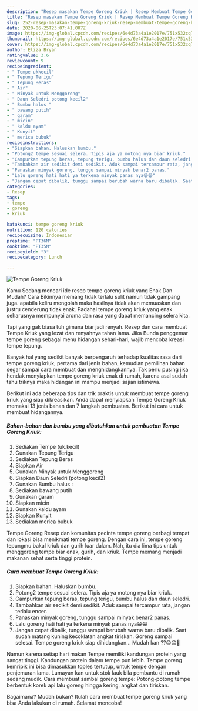 ```yaml
---
description: "Resep masakan Tempe Goreng Kriuk | Resep Membuat Tempe Goreng Kriuk Yang Paling Enak"
title: "Resep masakan Tempe Goreng Kriuk | Resep Membuat Tempe Goreng Kriuk Yang Paling Enak"
slug: 252-resep-masakan-tempe-goreng-kriuk-resep-membuat-tempe-goreng-kriuk-yang-paling-enak
date: 2020-06-25T23:07:41.007Z
image: https://img-global.cpcdn.com/recipes/6e4d73a4a1e2017e/751x532cq70/tempe-goreng-kriuk-foto-resep-utama.jpg
thumbnail: https://img-global.cpcdn.com/recipes/6e4d73a4a1e2017e/751x532cq70/tempe-goreng-kriuk-foto-resep-utama.jpg
cover: https://img-global.cpcdn.com/recipes/6e4d73a4a1e2017e/751x532cq70/tempe-goreng-kriuk-foto-resep-utama.jpg
author: Eliza Bryan
ratingvalue: 3.6
reviewcount: 9
recipeingredient:
- " Tempe ukkecil"
- " Tepung Terigu"
- " Tepung Beras"
- " Air"
- " Minyak untuk Menggoreng"
- " Daun Seledri potong kecil2"
- " Bumbu halus "
- " bawang putih"
- " garam"
- " micin"
- " kaldu ayam"
- " Kunyit"
- " merica bubuk"
recipeinstructions:
- "Siapkan bahan. Haluskan bumbu."
- "Potong2 tempe sesuai selera. Tipis aja ya motong nya biar kriuk."
- "Campurkan tepung beras, tepung terigu, bumbu halus dan daun seledri."
- "Tambahkan air sedikit demi sedikit. Aduk sampai tercampur rata, jangan terlalu encer."
- "Panaskan minyak goreng, tunggu sampai minyak benar2 panas."
- "Lalu goreng hati hati ya terkena minyak panas nya😁😁"
- "Jangan cepat dibalik, tunggu sampai berubah warna baru dibalik. Saat sudah matang kuning kecoklatan angkat tiriskan. Goreng sampai selesai. Tempe goreng kriuk siap dihidangkan... Mudah kan ??😊😊🤭"
categories:
- Resep
tags:
- tempe
- goreng
- kriuk

katakunci: tempe goreng kriuk 
nutrition: 120 calories
recipecuisine: Indonesian
preptime: "PT36M"
cooktime: "PT35M"
recipeyield: "3"
recipecategory: Lunch

---
```



![Tempe Goreng Kriuk](https://img-global.cpcdn.com/recipes/6e4d73a4a1e2017e/751x532cq70/tempe-goreng-kriuk-foto-resep-utama.jpg)

Kamu Sedang mencari ide resep tempe goreng kriuk yang Enak Dan Mudah? Cara Bikinnya memang tidak terlalu sulit namun tidak gampang juga. apabila keliru mengolah maka hasilnya tidak akan memuaskan dan justru cenderung tidak enak. Padahal tempe goreng kriuk yang enak seharusnya mempunyai aroma dan rasa yang dapat memancing selera kita.

Tapi yang gak biasa tuh gimana biar jadi renyah. Resep dan cara membuat Tempe Kriuk yang lezat dan renyahnya tahan lama. Jika Bunda penggemar tempe goreng sebagai menu hidangan sehari-hari, wajib mencoba kreasi tempe tepung.

Banyak hal yang sedikit banyak berpengaruh terhadap kualitas rasa dari tempe goreng kriuk, pertama dari jenis bahan, kemudian pemilihan bahan segar sampai cara membuat dan menghidangkannya. Tak perlu pusing jika hendak menyiapkan tempe goreng kriuk enak di rumah, karena asal sudah tahu triknya maka hidangan ini mampu menjadi sajian istimewa.


Berikut ini ada beberapa tips dan trik praktis untuk membuat tempe goreng kriuk yang siap dikreasikan. Anda dapat menyiapkan Tempe Goreng Kriuk memakai 13 jenis bahan dan 7 langkah pembuatan. Berikut ini cara untuk membuat hidangannya.

<!--inarticleads1-->

##### Bahan-bahan dan bumbu yang dibutuhkan untuk pembuatan Tempe Goreng Kriuk:

1. Sediakan  Tempe (uk.kecil)
1. Gunakan  Tepung Terigu
1. Sediakan  Tepung Beras
1. Siapkan  Air
1. Gunakan  Minyak untuk Menggoreng
1. Siapkan  Daun Seledri (potong kecil2)
1. Gunakan  Bumbu halus :
1. Sediakan  bawang putih
1. Gunakan  garam
1. Siapkan  micin
1. Gunakan  kaldu ayam
1. Siapkan  Kunyit
1. Sediakan  merica bubuk


Tempe Goreng Resep dan komunitas pecinta tempe goreng berbagi tempat dan lokasi bisa menikmati tempe goreng. Dengan cara ini, tempe goreng tepungmu bakal kriuk dan gurih luar dalam. Nah, itu dia lima tips untuk menggoreng tempe biar enak, gurih, dan kriuk. Tempe memang menjadi makanan sehat serta tinggi protein. 

<!--inarticleads2-->

##### Cara membuat Tempe Goreng Kriuk:

1. Siapkan bahan. Haluskan bumbu.
1. Potong2 tempe sesuai selera. Tipis aja ya motong nya biar kriuk.
1. Campurkan tepung beras, tepung terigu, bumbu halus dan daun seledri.
1. Tambahkan air sedikit demi sedikit. Aduk sampai tercampur rata, jangan terlalu encer.
1. Panaskan minyak goreng, tunggu sampai minyak benar2 panas.
1. Lalu goreng hati hati ya terkena minyak panas nya😁😁
1. Jangan cepat dibalik, tunggu sampai berubah warna baru dibalik. Saat sudah matang kuning kecoklatan angkat tiriskan. Goreng sampai selesai. Tempe goreng kriuk siap dihidangkan... Mudah kan ??😊😊🤭


Namun karena setiap hari makan Tempe memiliki kandungan protein yang sangat tinggi. Kandungan protein dalam tempe pun lebih. Tempe goreng kemripik ini bisa dimasukkan toples tertutup, untuk tempe dengan penjemuran lama. Lumayan kan untuk stok lauk bila pembantu di rumah sedang mudik. Cara membuat sambal goreng tempe: Potong-potong tempe berbentuk korek api lalu goreng hingga kering, angkat dan tiriskan. 

Bagaimana? Mudah bukan? Itulah cara membuat tempe goreng kriuk yang bisa Anda lakukan di rumah. Selamat mencoba!
